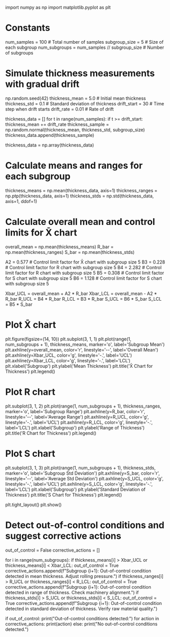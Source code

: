 import numpy as np
import matplotlib.pyplot as plt

# Constants
num_samples = 100  # Total number of samples
subgroup_size = 5  # Size of each subgroup
num_subgroups = num_samples // subgroup_size  # Number of subgroups

# Simulate thickness measurements with gradual drift
np.random.seed(42)
thickness_mean = 5.0  # Initial mean thickness
thickness_std = 0.1   # Standard deviation of thickness
drift_start = 30      # Time step when drift starts
drift_rate = 0.01     # Rate of drift

thickness_data = []
for t in range(num_samples):
    if t >= drift_start:
        thickness_mean += drift_rate
    thickness_sample = np.random.normal(thickness_mean, thickness_std, subgroup_size)
    thickness_data.append(thickness_sample)

thickness_data = np.array(thickness_data)

# Calculate means and ranges for each subgroup
thickness_means = np.mean(thickness_data, axis=1)
thickness_ranges = np.ptp(thickness_data, axis=1)
thickness_stds = np.std(thickness_data, axis=1, ddof=1)

# Calculate overall mean and control limits for X̄ chart
overall_mean = np.mean(thickness_means)
R_bar = np.mean(thickness_ranges)
S_bar = np.mean(thickness_stds)

A2 = 0.577  # Control limit factor for X̄ chart with subgroup size 5
B3 = 0.228  # Control limit factor for R chart with subgroup size 5
B4 = 2.282  # Control limit factor for R chart with subgroup size 5
B5 = 0.308  # Control limit factor for S chart with subgroup size 5
B6 = 1.128  # Control limit factor for S chart with subgroup size 5

Xbar_UCL = overall_mean + A2 * R_bar
Xbar_LCL = overall_mean - A2 * R_bar
R_UCL = B4 * R_bar
R_LCL = B3 * R_bar
S_UCL = B6 * S_bar
S_LCL = B5 * S_bar

# Plot X̄ chart
plt.figure(figsize=(14, 10))
plt.subplot(3, 1, 1)
plt.plot(range(1, num_subgroups + 1), thickness_means, marker='o', label='Subgroup Mean')
plt.axhline(y=overall_mean, color='r', linestyle='--', label='Overall Mean')
plt.axhline(y=Xbar_UCL, color='g', linestyle='-.', label='UCL')
plt.axhline(y=Xbar_LCL, color='g', linestyle='-.', label='LCL')
plt.xlabel('Subgroup')
plt.ylabel('Mean Thickness')
plt.title('X̄ Chart for Thickness')
plt.legend()

# Plot R chart
plt.subplot(3, 1, 2)
plt.plot(range(1, num_subgroups + 1), thickness_ranges, marker='o', label='Subgroup Range')
plt.axhline(y=R_bar, color='r', linestyle='--', label='Average Range')
plt.axhline(y=R_UCL, color='g', linestyle='-.', label='UCL')
plt.axhline(y=R_LCL, color='g', linestyle='-.', label='LCL')
plt.xlabel('Subgroup')
plt.ylabel('Range of Thickness')
plt.title('R Chart for Thickness')
plt.legend()

# Plot S chart
plt.subplot(3, 1, 3)
plt.plot(range(1, num_subgroups + 1), thickness_stds, marker='o', label='Subgroup Std Deviation')
plt.axhline(y=S_bar, color='r', linestyle='--', label='Average Std Deviation')
plt.axhline(y=S_UCL, color='g', linestyle='-.', label='UCL')
plt.axhline(y=S_LCL, color='g', linestyle='-.', label='LCL')
plt.xlabel('Subgroup')
plt.ylabel('Standard Deviation of Thickness')
plt.title('S Chart for Thickness')
plt.legend()

plt.tight_layout()
plt.show()

# Detect out-of-control conditions and suggest corrective actions
out_of_control = False
corrective_actions = []

for i in range(num_subgroups):
    if thickness_means[i] > Xbar_UCL or thickness_means[i] < Xbar_LCL:
        out_of_control = True
        corrective_actions.append(f"Subgroup {i+1}: Out-of-control condition detected in mean thickness. Adjust rolling pressure.")
    if thickness_ranges[i] > R_UCL or thickness_ranges[i] < R_LCL:
        out_of_control = True
        corrective_actions.append(f"Subgroup {i+1}: Out-of-control condition detected in range of thickness. Check machinery alignment.")
    if thickness_stds[i] > S_UCL or thickness_stds[i] < S_LCL:
        out_of_control = True
        corrective_actions.append(f"Subgroup {i+1}: Out-of-control condition detected in standard deviation of thickness. Verify raw material quality.")

if out_of_control:
    print("Out-of-control conditions detected:")
    for action in corrective_actions:
        print(action)
else:
    print("No out-of-control conditions detected.")



